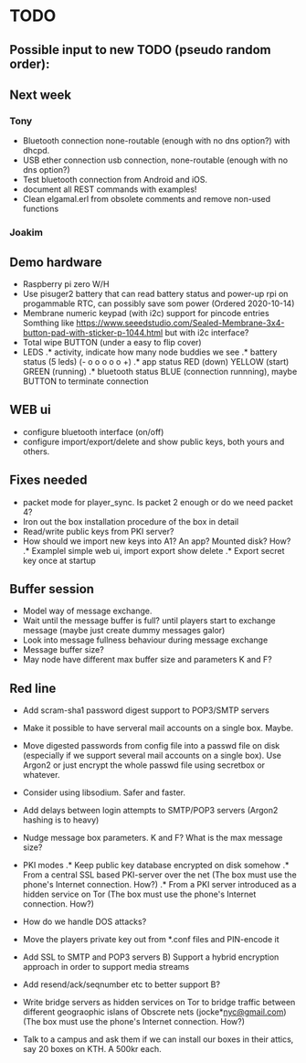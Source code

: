 # TODO

## Possible input to new TODO (pseudo random order):

## Next week

### Tony

* Bluetooth connection
  none-routable (enough with no dns option?) with dhcpd.
* USB ether connection
  usb connection, none-routable (enough with no dns option?)
* Test bluetooth connection from Android and iOS.
* document all REST commands with examples!
* Clean elgamal.erl from obsolete comments and remove non-used functions

### Joakim

## Demo hardware
* Raspberry pi zero W/H
* Use pisuger2 battery that can read battery status and
  power-up rpi on progammable RTC, can possibly save som power
  (Ordered 2020-10-14)
* Membrane numeric keypad (with i2c) support for pincode entries
 Somthing like <https://www.seeedstudio.com/Sealed-Membrane-3x4-button-pad-with-sticker-p-1044.html> but with i2c interface?
* Total wipe BUTTON (under a easy to flip cover)
* LEDS
.* activity, indicate how many node buddies we see
.* battery status (5 leds) (- o o o o o +)
.* app status RED (down) YELLOW (start) GREEN (running)
.* bluetooth status  BLUE (connection runnning),
maybe BUTTON to terminate connection

## WEB ui
* configure bluetooth interface (on/off)
* configure import/export/delete and show public keys, both yours and others.

## Fixes needed

* packet mode for player_sync. Is packet 2 enough or do we need packet 4?
* Iron out the box installation procedure of the box in detail
* Read/write public keys from PKI server?
* How should we import new keys into A1? An app? Mounted disk? How?
.* Examplel simple web ui, import export show delete
.* Export secret key once at startup


## Buffer session

* Model way of message exchange.
* Wait until the message buffer is full? until players start to exchange message (maybe just create dummy messages galor)
* Look into message fullness behaviour during message exchange
* Message buffer size?
* May node have different max buffer size and parameters K and F?

## Red line

* Add scram-sha1 password digest support to POP3/SMTP servers
* Make it possible to have serveral mail accounts on a single box. Maybe.
* Move digested passwords from config file into a passwd file on disk (especially if we support several mail accounts on a single box). Use Argon2 or just encrypt the whole passwd file using secretbox or whatever.
* Consider using libsodium. Safer and faster.
* Add delays between login attempts to SMTP/POP3 servers (Argon2 hashing is to heavy)

* Nudge message box parameters. K and F?  What is the max message size?
* PKI modes
.* Keep public key database encrypted on disk somehow
.* From a central SSL based PKI-server over the net
     (The box must use the phone's Internet connection. How?)
.* From a PKI server introduced as a hidden service on Tor
     (The box must use the phone's Internet connection. How?)
* How do we handle DOS attacks?

* Move the players private key out from *.conf files and PIN-encode it
* Add SSL to SMTP and POP3 servers
B) Support a hybrid encryption approach in order to support media streams
* Add resend/ack/seqnumber etc to better support B?
* Write bridge servers as hidden services on Tor to bridge traffic between different geograophic islans of Obscrete nets (jocke*nyc@gmail.com) (The box must use the phone's Internet connection. How?)
* Talk to a campus and ask them if we can install our boxes in their attics, say 20 boxes on KTH. A 500kr each.
